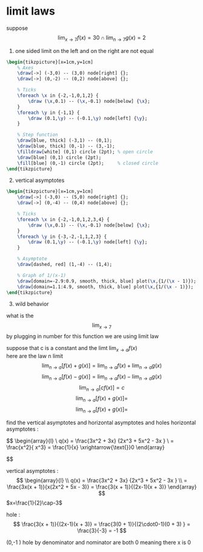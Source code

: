 

# limit laws 
suppose 
$$
\lim_{ x \to 7 } f(x)   = 30  \cap \lim_{ n \to 7 }g(x) = 2  
$$
1. one sided limit on the left and on the right are not equal  
```tikz
\begin{tikzpicture}[x=1cm,y=1cm]
    % Axes
    \draw[->] (-3,0) -- (3,0) node[right] {};
    \draw[->] (0,-2) -- (0,2) node[above] {};

    % Ticks
    \foreach \x in {-2,-1,0,1,2} {
        \draw (\x,0.1) -- (\x,-0.1) node[below] {\x};
    }
    \foreach \y in {-1,1} {
        \draw (0.1,\y) -- (-0.1,\y) node[left] {\y};
    }

    % Step function
    \draw[blue, thick] (-3,1) -- (0,1);
    \draw[blue, thick] (0,-1) -- (3,-1);
    \filldraw[white] (0,1) circle (2pt); % open circle
    \draw[blue] (0,1) circle (2pt);
    \fill[blue] (0,-1) circle (2pt);     % closed circle
\end{tikzpicture}
```


2. vertical asymptotes
```tikz
\begin{tikzpicture}[x=1cm,y=1cm]
    \draw[->] (-3,0) -- (5,0) node[right] {};
    \draw[->] (0,-4) -- (0,4) node[above] {};

    % Ticks
    \foreach \x in {-2,-1,0,1,2,3,4} {
        \draw (\x,0.1) -- (\x,-0.1) node[below] {\x};
    }
    \foreach \y in {-3,-2,-1,1,2,3} {
        \draw (0.1,\y) -- (-0.1,\y) node[left] {\y};
    }

    % Asymptote
    \draw[dashed, red] (1,-4) -- (1,4);

    % Graph of 1/(x-1)
    \draw[domain=-2.9:0.9, smooth, thick, blue] plot(\x,{1/(\x - 1)});
    \draw[domain=1.1:4.9, smooth, thick, blue] plot(\x,{1/(\x - 1)});
\end{tikzpicture}

```


3. wild behavior 

what is the $$
\lim_{ x \to 7 }    
$$
by plugging  in number for this  function we are using limit law 

suppose that c is a constant and the limt $\lim_{ x \to a }f(x)$  
here are the law n limit 
$$
\lim_{ n \to a }[f(x) + g(x )]   = \lim_{ n \to a }f(x)   +   \lim_{ n \to a }g(x)   
$$
$$
\lim_{ n \to a }[f(x) - g(x )]   = \lim_{ n \to a }f(x)   -   \lim_{ n \to a }g(x)   
$$
$$
\lim_{ n \to a }[cf(x)]   = c 
$$
$$
\lim_{ n \to a }[f(x) + g(x )]   = 
$$
$$
\lim_{ n \to a }[f(x) + g(x )]   = 
$$

find the vertical asymptotes and horizontal asymptotes and holes 
horizontal asymptotes  :  

$$
\begin{array}{l} \\
q(x)  =  \frac{3x^2 + 3x} {2x^3 + 5x^2   - 3x } \\
 =  \frac{x^2}{ x^3}  = \frac{1}{x} \xrightarrow{\text{}}0 
\end{array}

$$


vertical asymptotes : 
$$
\begin{array}{l} \\
q(x)  =  \frac{3x^2 + 3x} {2x^3 + 5x^2   - 3x } \\
 =  \frac{3x(x + 1)}{x(2x^2 + 5x  - 3)}  = \frac{3(x + 1)}{(2x-1)(x + 3)} 
\end{array}
$$
$x=\frac{1}{2}\cap-3$ 


hole  : 
$$
 \frac{3(x + 1)}{(2x-1)(x + 3)}    = \frac{3(0 + 1)}{(2\cdot0-1)(0 + 3) }  = \frac{3}{-3}   = -1 
$$

(0,-1 )
hole by denominator and nominator are both 0 meaning there x is   0 


  
